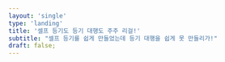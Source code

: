 ```yaml
---
layout: 'single'
type: 'landing'
title: '셀프 등기도 등기 대행도 주주 리걸!'
subtitle: "셀프 등기를 쉽게 만들었는데 등기 대행을 쉽게 못 만들리가!"
draft: false;
---
```

